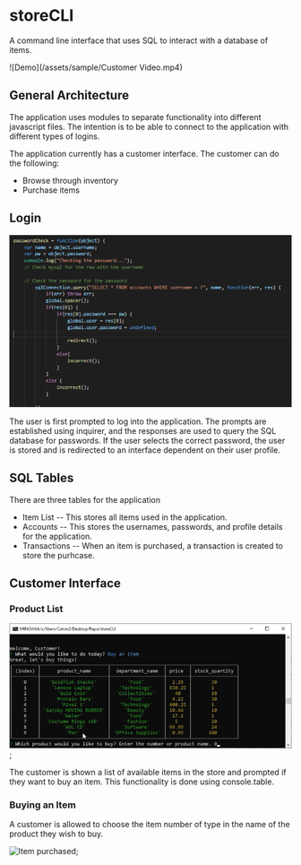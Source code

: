 # storeCLI
A command line interface that uses SQL to interact with a database of items. 

![Demo](/assets/sample/Customer Video.mp4)

## General Architecture
The application uses modules to separate functionality into different javascript files. The intention is to be able to connect to the application with different types of logins. 

The application currently has a customer interface. The customer can do the following:
- Browse through inventory
- Purchase items

## Login

![Password Code](/assets/sample/PasswordCheck.png)

The user is first prompted to log into the application. The prompts are established using inquirer, and the responses are used to query the SQL database for passwords.
If the user selects the correct password, the user is stored and is redirected to an interface dependent on their user profile. 

## SQL Tables

There are three tables for the application
- Item List
-- This stores all items used in the application.
- Accounts
-- This stores the usernames, passwords, and profile details for the application.
- Transactions
-- When an item is purchased, a transaction is created to store the purhcase.

## Customer Interface

### Product List

![Product Example](/assets/sample/productList.png);

The customer is shown a list of available items in the store and prompted if they want to buy an item. This functionality is done using console.table.

### Buying an Item

A customer is allowed to choose the item number of type in the name of the product they wish to buy. 

![Item purchased](/assets/samples/purchase.png);